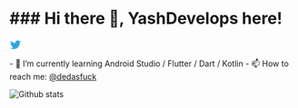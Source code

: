 <h1> ### Hi there 👋, YashDevelops here! </h1>

<a href="https://twitter.com/dedasfuck">
  <img align="left" alt="dedasfuck | Twitter" width="21px" src="https://raw.githubusercontent.com/yashdevelops/yashdevelops/master/assets/twitter.png"/>
</a>
</br>

</br>
- 🌱 I’m currently learning Android Studio / Flutter / Dart / Kotlin
- 📫 How to reach me: <a href="https://twitter.com/dedasfuck">@dedasfuck</a> 


![Github stats](https://github-readme-stats.vercel.app/api?username=yashdevelops&theme=highcontrast&show_icons=true&count_private=true)

